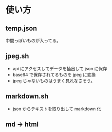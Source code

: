 # 使い方

## temp.json

中間っぽいものが入ってる。

## jpeg.sh

- api にアクセスしてデータを抽出して json に保存
- base64 で保存されてるものを jpeg に変換
- jpeg じゃないものはうまく見れなさそう。

## markdown.sh

- json からテキストを取り出して markdown 化

## md → html
